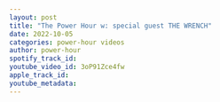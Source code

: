 ```yaml
---
layout: post
title: "The Power Hour w: special guest THE WRENCH"
date: 2022-10-05
categories: power-hour videos
author: power-hour
spotify_track_id: 
youtube_video_id: 3oP91Zce4fw
apple_track_id: 
youtube_metadata: 
---
```

